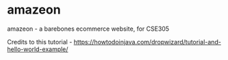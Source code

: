 # amazeon
amazeon - a barebones ecommerce website, for CSE305

Credits to this tutorial - 
https://howtodoinjava.com/dropwizard/tutorial-and-hello-world-example/
